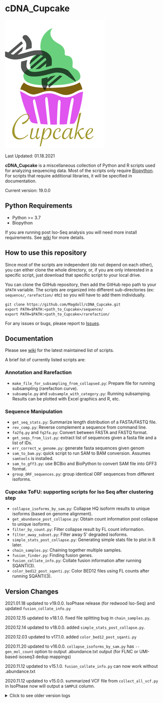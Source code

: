 # cDNA_Cupcake

![logo](https://github.com/Magdoll/images_public/blob/master/logos/Cupcake_logo.png)

Last Updated: 01.18.2021

**cDNA_Cupcake** is a miscellaneous collection of Python and R scripts used for analyzing sequencing data. Most of the scripts only require [Biopython](http://biopython.org/wiki/Download). For scripts that require additional libraries, it will be specified in documentation.

Current version: 19.0.0

## Python Requirements
* Python >= 3.7
* Biopython 


If you are running post Iso-Seq analysis you will need more install requirements. See [wiki](https://github.com/Magdoll/cDNA_Cupcake/wiki/Cupcake-ToFU%3A-supporting-scripts-for-Iso-Seq-after-clustering-step) for more details.

## How to use this repository

Since most of the scripts are independent (do not depend on each other), you can either clone the whole directory, or, if you are only interested in a specific script, just download that specific script to your local drive.

You can clone the GitHub repository, then add the GitHub repo path to your `$PATH` variable. The scripts are organized into different sub-directories (ex: `sequence/`, `rarefaction/` etc) so you will have to add them individually.

```
git clone https://github.com/Magdoll/cDNA_Cupcake.git
export PATH=$PATH:<path_to_Cupcake>/sequence/
export PATH=$PATH:<path_to_Cupcake>/rarefaction/
```


For any issues or bugs, please report to [Issues](https://github.com/Magdoll/cDNA_Cupcake/issues).

## Documentation

Please see [wiki](https://github.com/Magdoll/cDNA_Cupcake/wiki) for the latest maintained list of scripts.

A brief list of currently listed scripts are:

### Annotation and Rarefaction
* `make_file_for_subsampling_from_collapsed.py`: Prepare file for running subsampling (rarefaction curve).
* `subsample.py` and `subsample_with_category.py`: Running subsamping. Results can be plotted with Excel graphics and R, etc.

### Sequence Manipulation
* `get_seq_stats.py`: Summarize length distribution of a FASTA/FASTQ file.
* `rev_comp.py`: Reverse complement a sequence from command line.
* `fa2fq.py` and `fq2fa.py`: Convert between FASTA and FASTQ format.
* `get_seqs_from_list.py`: extract list of sequences given a fasta file and a list of IDs.
* `err_correct_w_genome.py`: generate fasta sequences given genom
* `sam_to_bam.py`: quick script to run SAM to BAM conversion. Assumes `samtools` is installed.
* `sam_to_gff3.py`: use BCBio and BioPython to convert SAM file into GFF3 format. 
* `group_ORF_sequences.py`: group identical ORF sequences from different isoforms.

### Cupcake ToFU: supporting scripts for Iso Seq after clustering step
* `collapse_isoforms_by_sam.py`: Collapse HQ isoform results to unique isoforms (based on genome alignment).
* `get_abundance_post_collapse.py`: Obtain count information post collapse to unique isoforms.
* `filter_by_count.py`: Filter collapse result by FL count information.
* `filter_away_subset.py`: Filter away 5' degraded isoforms.
* `simple_stats_post_collapse.py`: Generating simple stats file to plot in R later.
* `chain_samples.py`: Chaining together multiple samples.
* `fusion_finder.py`: Finding fusion genes.
* `fusion_collate_info.py`: Collate fusion information after running SQANTI(3).
* `color_bed12_post_sqanti.py`: Color BED12 files using FL counts after running SQANTI(3).



## Version Changes

2021.01.18 updated to v19.0.0. IsoPhase release (for redwood Iso-Seq) and updated `fusion_collate_info.py`

2020.12.15 updated to v18.1.0. fixed file splitting bug in `chain_samples.py`.

2020.12.14 updated to v18.0.0. added `simple_stats_post_collapse.py`.

2020.12.03 updated to v17.1.0. added `color_bed12_post_sqanti.py`

2020.11.20 updated to v16.0.0. `collapse_isoforms_by_sam.py` has `--gen_mol_count` option to output .abundance.txt output (for FLNC or UMI-based isoseq3 dedup mappings)

2020.11.12 updated to v15.1.0. `fusion_collate_info.py` can now work without .abundance.txt

2020.11.12 updated to v15.0.0. summarized VCF file from `collect_all_vcf.py` in IsoPhase now will output a `SAMPLE` column.

<details>
   <summary>Click to see older version logs</summary>
   
    2020.10.17 updated to v14.2.0. added `fusion_collate_info.py` which was missing in v14.0.0 causing install failure.
   
    2020.10.14 updated to v14.0.0. `fusion_finder.py` now outputs fusions in transcription order.
   
    2020.09.23 updated to v13.0.0. adding support for `isoseq3 dedup`
   
    2020.09.15 updated to v12.5.0. fixed bug for `chain_samples.py` where chromosomes are numeric (ex: 12 instead of chr12).
   
    2020.08.12 updated to v12.4.0. fixed bug for `chain_samples.py` for a chunk sizing bug.
   
    2020.08.05 updated to v12.3.0. fixed bug for `demux_isoseq_with_genome.py` to work with mapped fasta output in SL9.
   
    2020.07.15 updated to v12.2.0. fixed bug for `clip_out_UMI_cellBC.py` for MS characters - switched to unix dialect.
   
    2020.05.28 updated to v12.1.0. fixed bug for `clip_out_UMI_cellBC.py` handling cigar strings.

    2020.01.31 updated to v10.0.1. fixed typo in `collapse_isoforms_by_sam.py`
    
    2020.01.27 updated to v10.0.0. `chain_samples.py` now supported multithreading via `--cpus` option, also fixed chain bugs related to 3' differences.
    
    2019.12.30 updated to v9.2.0. fixed support for running `run_preCluster.py` that is used by Cogent.
    
    2019.12.18 updated to v9.1.1. changed `bcbiogff` dependency to `bcbio-gff` in `setup.py`.
    
    2019.12.18 updated to v9.1.0. added fasta support for `filter_away_subset.py` and `filter_by_count.py`.
    
    2019.12.09 updated to v9.0.3. fixed geneid display issue with PB.X.Y in GFF output for collapse.
    
    2019.10.02 updated to v9.0.2. updated collapse script series parameters to fit with isoseq3 output.
    
    2019.10.02 updated to v9.0.1. bug fix on fasta output in `dedup_FLNC_per_cluster.py`. removed pbcore dependency so Py3 fully usable for single cell scripts!
    
    2019.09.25 updated to v8.7.0. `clip_out_UMI_cellBC.py` supports unusual 10X 5' end single cell schema.

    
    2019.09.24 updated to v8.6. `cupcake.io.GFF.py` now supports `gene_id` write out.
    
    2019.09.16 updated to v8.5. fixed `collapse_isoforms_by_sam.py` incorrect behavior in fuzzy chain
    
    2019.08.20 updated to v8.4. `run_phaser.py` dependncy is pyvcf, not bio-vcf.
    
    2019.08.19 updated to v8.3. removed bug testing code in cupcake preclustering.
    
    2019.07.26 updated to v8.2. `subsample.py` now uses `min_fl_count` cutoff in count setup. also added `subsample_with_category.py`
    
    2019.07.25 updated to v8.1. `sam_to_gff3.py` modified to work with SQANTI2 (v3.3+) changes
    
    2019.07.02 updated to v8.0. `cupcake.io.GFF.GTF` now can handle missing transcript_name field
    
    2019.06.25 updated to v7.9. fixed minor dict issue with `demux_by_barcode_groups.py`
    
    2019.06.21 updated to v7.8. fixed `demux_by_barcode_groups.py` tab/space mixing issue.
    
    2019.06.20 updated to v7.7. fixed chromosome output error in `chain_fusion_samples.py`.
    
    2019.06.07 updated to v7.6. changed preClustering to include "tucked" sequences
    
    2019.06.03 updated to v7.5. added `summarize_byloci_results.py` and `collect_all_vcf.py` in phasing/ for IsoPhase.
    
    2019.05.28 updated to v7.4. fixed `select_loci_to_phase.py` to work for short genomes.
    
    2019.05.22 updated to v7.3. made `calc_expected_accuracy_from_fastq.py` and `filter_lq_isoforms.py` work for FLNC. Also added 0-bp exon filter for collapse script.
    
    2019.04.30 updated to v7.2. fixed warning/bug in `coordinate_mapper.py` by use `str()` instead of `.tostring()` for Bio.Seq objects.
    
    2019.04.30 updated to v7.1. added `group_ORF_sequences.py` for grouping ORF predictions.
    
    2019.04.08 updated to v7.0. fixed `summarize_sample_GFF_junctions.py` for newline error.
    
    2019.03.27 updated to v6.9. fixed `clip_out_UMI_cellBC.py` to properly handle 0-length UMIs or BCs (but not both).
    
    2019.03.19 updated to v6.8. fixed `phasing.io.SAMMPileUpReader.py` for cov 0 returns
    
    2019.03.14 updated to v6.7. added `sam_to_collapsed_gff.py`
    
    2019.03.11 updated to v6.6. temp support of lazy  BED reader in BED.py
    
    2019.02.25 updated to v6.5. fixed `filter_away_subset.py` to handle edge case where the shorter one is monoexonic.
    
    2019.01.31 updated to v6.4. fixed junction 6-field support in `scrub_sample_GFF_junctions.py`. 
    
    2019.01.30 updated to v6.3. fixed typo in `summarize_sample_GFF_junctions.py`.
    
    2019.01.12 updated to v6.2. added first version of IsoPhase scripts.
    
    2018.10.29 updated to v6.1. changed confusing param name in `chain_samples.py` to `--dun-merge-5-shorter`
    
    2018.10.29 updated to v6.0. added `demux_by_barcode_group.txt` for creating demultiplexed GFF (and FASTX) from demux count files.
    
    2018.10.15 updated to v5.11. `sam_to_gff3.py` updated to allow `source` param.
    
    2018.10.12 updated to v5.10. collapse scripts further handles isoseq3 with mapping formats.
    
    2018.08.30 updated to v5.9. have collapse script handle isoseq3 formats correctly in get_fl_from_id().
    
    2018.08.01 updated to v5.8. (also tagged as `cupcake_v5.8`) fixed `sam_to_gff3.py` to output GFF3 correctly, also refreshed BioReaders.py in sequence/ to be up-to-date with cupcake/io version.
    
    2018.07.16 updated to v5.7. added `sam_to_bam.py` and `sam_to_gff3.py` (requires BCBio)
    
    2018.07.13 updated to v5.6. fixed polyA length bug in make classify report for isoseq3.
    
    2018.06.29 updated to v5.4. collapse,fusion,abundance,demux now works with isoseq3 output. 
    
    2018.03.29 updated to v5.3. Update to work with pitchfork SA5.1
    
    2018.03.12 updated to v5.2. Fixed over-collapsing genes in collapse script. Now processing strands separately in correct manner.
    
    2017.11.06 updated to v4.1. pCS merge incorrect in `chain_samples.py`. Fixed.
    
    2017.10.31 updated to v4.0. pCS merge incorrect in `run_preCluster.py`. Fixed.
    
    2017.10.10 updated to v3.9. Merged pCS branch (`--dun_use_partial`) and cdunn's random seed.
    
    2017.09.25 updated to v3.7. Fixed minor printing error in `scrubbed.group.txt` for `scrub_sample_GFF_junctions.py`.
</details>
